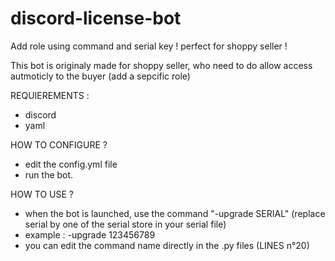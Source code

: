 # discord-license-bot
Add role using command and serial key ! perfect for shoppy seller !

This bot is originaly made for shoppy seller, who need to do allow access autmoticly to the buyer (add a sepcific role)

REQUIEREMENTS :
- discord
- yaml

HOW TO CONFIGURE ?
- edit the config.yml file
- run the bot.

HOW TO USE ?
- when the bot is launched, use the command "-upgrade SERIAL" (replace serial by one of the serial store in your serial file)
- example :  -upgrade 123456789
- you can edit the command name directly in the .py files (LINES n°20)
